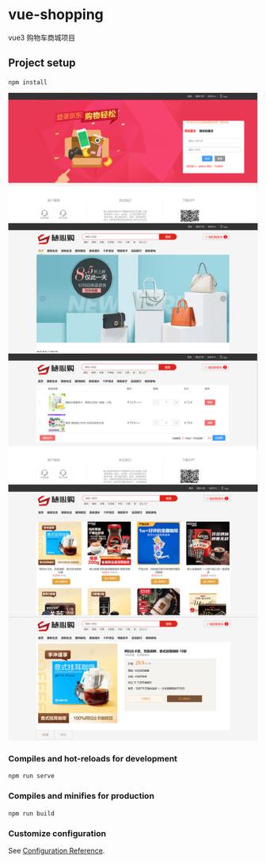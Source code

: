 # vue-shopping
vue3 购物车商城项目
## Project setup
```
npm install
```
![img.png](src/assets/img0.png)
![img.png](src/assets/img1.png)
![img.png](src/assets/img2.png)
![img.png](src/assets/img3.png)
![img.png](src/assets/img4.png)
### Compiles and hot-reloads for development
```
npm run serve
```

### Compiles and minifies for production
```
npm run build
```

### Customize configuration
See [Configuration Reference](https://cli.vuejs.org/config/).
